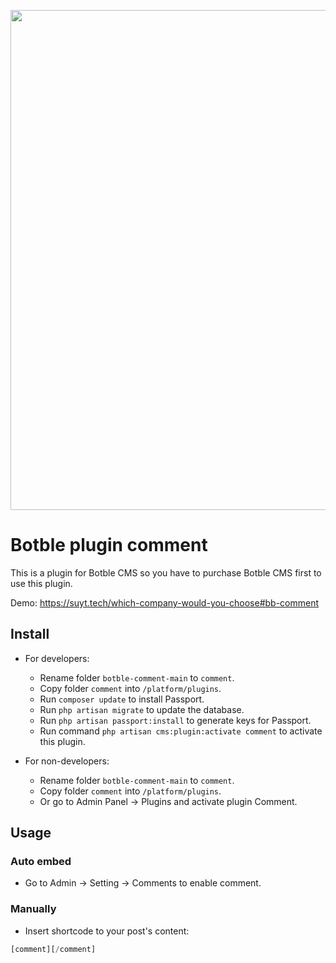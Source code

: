 <p align="center"><a href="https://suyt.tech" target="_blank"><img src="https://suyt.tech/comment2.png" width="800"></a></p>

# Botble plugin comment

This is a plugin for Botble CMS so you have to purchase Botble CMS first to use this plugin.

Demo: https://suyt.tech/which-company-would-you-choose#bb-comment

## Install

- For developers:
    - Rename folder `botble-comment-main` to `comment`.
    - Copy folder `comment` into `/platform/plugins`.
    - Run `composer update` to install Passport.
    - Run `php artisan migrate` to update the database.
    - Run `php artisan passport:install` to generate keys for Passport.
    - Run command `php artisan cms:plugin:activate comment` to activate this plugin.

- For non-developers:
    - Rename folder `botble-comment-main` to `comment`.
    - Copy folder `comment` into `/platform/plugins`.
    - Or go to Admin Panel -> Plugins and activate plugin Comment.

## Usage

### Auto embed
- Go to Admin -> Setting -> Comments to enable comment.

### Manually
- Insert shortcode to your post's content:
``` php
[comment][/comment]
```
